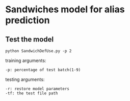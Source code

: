 # Sandwiches model for alias prediction

## Test the model

```
python SandwichDefUse.py -p 2
```
training arguments:  
```
-p: percentage of test batch(1-9)
```
testing arguments:  
```
-r: restore model parameters
-tf: the test file path
```
